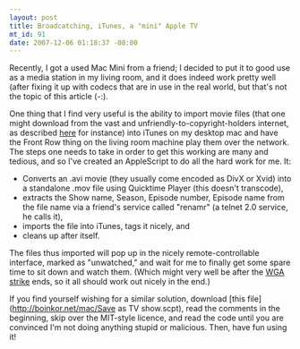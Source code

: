 ```yaml
--- 
layout: post
title: Broadcatching, iTunes, a "mini" Apple TV
mt_id: 91
date: 2007-12-06 01:18:37 -08:00
---
```

Recently, I got a used Mac Mini from a friend; I decided to put it to good use as a media station in my living room, and it does indeed work pretty well (after fixing it up with codecs that are in use in the real world, but that's not the topic of this article (-:).

One thing that I find very useful is the ability to import movie files (that one might download from the vast and unfriendly-to-copyright-holders internet, as described [here](http://www.engadget.com/2004/11/23/how-to-broadcatching-using-rss-bittorrent-to-automatically/) for instance) into iTunes on my desktop mac and have the Front Row thing on the living room machine play them over the network. The steps one needs to take in order to get this working are many and tedious, and so I've created an AppleScript to do all the hard work for me. It:

* Converts an .avi movie (they usually come encoded as DivX or Xvid) into a standalone .mov file using Quicktime Player (this doesn't transcode),
* extracts the Show name, Season, Episode number, Episode name from the file name via a friend's service called "renamr" (a telnet 2.0 service, he calls it),
* imports the file into iTunes, tags it nicely, and
* cleans up after itself.

The files thus imported will pop up in the nicely remote-controllable interface, marked as "unwatched," and wait for me to finally get some spare time to sit down and watch them. (Which might very well be after the [WGA strike](http://en.wikipedia.org/wiki/2007_Writers_Guild_of_America_strike) ends, so it all should work out nicely in the end.)

If you find yourself wishing for a similar solution, download [this file](http://boinkor.net/mac/Save as TV show.scpt), read the comments in the beginning, skip over the MIT-style licence, and read the code until you are convinced I'm not doing anything stupid or malicious. Then, have fun using it!
